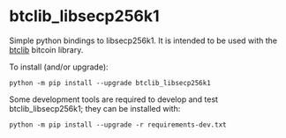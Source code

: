 # btclib_libsecp256k1
Simple python bindings to libsecp256k1. It is intended to be used with the [btclib](https://github.com/btclib-org/btclib) bitcoin library.

To install (and/or upgrade):

    python -m pip install --upgrade btclib_libsecp256k1

Some development tools are required to develop and test btclib_libsecp256k1;
they can be installed with:

    python -m pip install --upgrade -r requirements-dev.txt